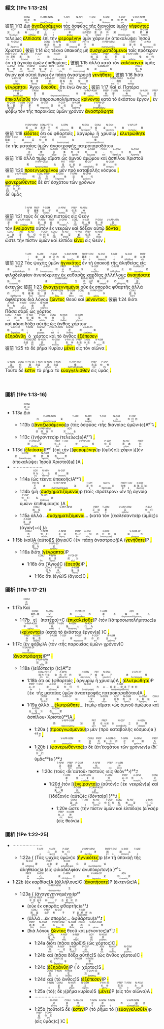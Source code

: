 ### 經文 (1Pe 1:13-25)

彼前 1:13 <RUBY><ruby><ruby>Διὸ<rt>διό</rt></ruby><rt>因此</rt></ruby><rt>CONJ</rt></RUBY> <RUBY><ruby><ruby><mark class='ptc'>ἀναζωσάμενοι</mark><rt>ἀναζώννυμι</rt></ruby><rt>約束</rt></ruby><rt>V-AMP-NPM</rt></RUBY> <RUBY><ruby><ruby>τὰς<rt>ὁ</rt></ruby><rt>-</rt></ruby><rt>T-APF</rt></RUBY> <RUBY><ruby><ruby>ὀσφύας<rt>ὀσφῦς</rt></ruby><rt>-</rt></ruby><rt>N-APF</rt></RUBY> <RUBY><ruby><ruby>τῆς<rt>ὁ</rt></ruby><rt>-</rt></ruby><rt>T-GSF</rt></RUBY> <RUBY><ruby><ruby>διανοίας<rt>διάνοια</rt></ruby><rt>意念</rt></ruby><rt>N-GSF</rt></RUBY> <RUBY><ruby><ruby>ὑμῶν<rt>σύ</rt></ruby><rt>你們的</rt></ruby><rt>P-2GP</rt></RUBY> <RUBY><ruby><ruby><mark class='ptc'>νήφοντες</mark><rt>νήφω</rt></ruby><rt>謹慎</rt></ruby><rt>V-PAP-NPM</rt></RUBY> <RUBY><ruby><ruby>τελείως<rt>τελείως</rt></ruby><rt>完全</rt></ruby><rt>ADV</rt></RUBY> <RUBY><ruby><ruby><mark class='verb'>ἐλπίσατε</mark><rt>ἐλπίζω</rt></ruby><rt>盼望</rt></ruby><rt>V-AAM-2P</rt></RUBY> <RUBY><ruby><ruby>ἐπὶ<rt>ἐπί</rt></ruby><rt>上</rt></ruby><rt>PREP</rt></RUBY> <RUBY><ruby><ruby>τὴν<rt>ὁ</rt></ruby><rt>-</rt></ruby><rt>T-ASF</rt></RUBY> <RUBY><ruby><ruby><mark class='ptc'>φερομένην</mark><rt>φέρω</rt></ruby><rt>帶</rt></ruby><rt>V-PPP-ASF</rt></RUBY> <RUBY><ruby><ruby>ὑμῖν<rt>σύ</rt></ruby><rt>給你們的</rt></ruby><rt>P-2DP</rt></RUBY> <RUBY><ruby><ruby>χάριν<rt>χάρις</rt></ruby><rt>恩典</rt></ruby><rt>N-ASF</rt></RUBY> <RUBY><ruby><ruby>ἐν<rt>ἐν</rt></ruby><rt>時</rt></ruby><rt>PREP</rt></RUBY> <RUBY><ruby><ruby>ἀποκαλύψει<rt>ἀποκάλυψις</rt></ruby><rt>顯現</rt></ruby><rt>N-DSF</rt></RUBY> <RUBY><ruby><ruby>Ἰησοῦ<rt>Ἰησοῦς</rt></ruby><rt>耶穌</rt></ruby><rt>N-GSM</rt></RUBY> <RUBY><ruby><ruby>Χριστοῦ <mark class='punctuation'>.</mark><rt>Χριστός</rt></ruby><rt>基督</rt></ruby><rt>N-GSM</rt></RUBY> 彼前 1:14 <RUBY><ruby><ruby>ὡς<rt>ὡς</rt></ruby><rt>做為</rt></ruby><rt>CONJ</rt></RUBY> <RUBY><ruby><ruby>τέκνα<rt>τέκνον</rt></ruby><rt>兒女</rt></ruby><rt>N-NPN</rt></RUBY> <RUBY><ruby><ruby>ὑπακοῆς<rt>ὑπακοή</rt></ruby><rt>順從</rt></ruby><rt>N-GSF</rt></RUBY> <RUBY><ruby><ruby>μὴ<rt>μή</rt></ruby><rt>不</rt></ruby><rt>PRT-N</rt></RUBY> <RUBY><ruby><ruby><mark class='ptc'>συσχηματιζόμενοι</mark><rt>συσχηματίζω</rt></ruby><rt>效法</rt></ruby><rt>V-PEP-NPM</rt></RUBY> <RUBY><ruby><ruby>ταῖς<rt>ὁ</rt></ruby><rt>那些</rt></ruby><rt>T-DPF</rt></RUBY> <RUBY><ruby><ruby>πρότερον<rt>πρότερος</rt></ruby><rt>從前</rt></ruby><rt>A-ASN</rt></RUBY> <RUBY><ruby><ruby>ἐν<rt>ἐν</rt></ruby><rt>時</rt></ruby><rt>PREP</rt></RUBY> <RUBY><ruby><ruby>τῇ<rt>ὁ</rt></ruby><rt>那些</rt></ruby><rt>T-DSF</rt></RUBY> <RUBY><ruby><ruby>ἀγνοίᾳ<rt>ἄγνοια</rt></ruby><rt>愚昧</rt></ruby><rt>N-DSF</rt></RUBY> <RUBY><ruby><ruby>ὑμῶν<rt>σύ</rt></ruby><rt>-</rt></ruby><rt>P-2GP</rt></RUBY> <RUBY><ruby><ruby>ἐπιθυμίαις <mark class='punctuation'>,</mark><rt>ἐπιθυμία</rt></ruby><rt>欲望</rt></ruby><rt>N-DPF</rt></RUBY> 彼前 1:15 <RUBY><ruby><ruby>ἀλλὰ<rt>ἀλλά</rt></ruby><rt>相反</rt></ruby><rt>CONJ</rt></RUBY> <RUBY><ruby><ruby>κατὰ<rt>κατά</rt></ruby><rt>如</rt></ruby><rt>PREP</rt></RUBY> <RUBY><ruby><ruby>τὸν<rt>ὁ</rt></ruby><rt>那</rt></ruby><rt>T-ASM</rt></RUBY> <RUBY><ruby><ruby><mark class='ptc'>καλέσαντα</mark><rt>καλέω</rt></ruby><rt>召喚</rt></ruby><rt>V-AAP-ASM</rt></RUBY> <RUBY><ruby><ruby>ὑμᾶς<rt>σύ</rt></ruby><rt>你們</rt></ruby><rt>P-2AP</rt></RUBY> <RUBY><ruby><ruby>ἅγιον<rt>ἅγιος</rt></ruby><rt>聖潔</rt></ruby><rt>A-ASM</rt></RUBY> <RUBY><ruby><ruby>καὶ<rt>καί</rt></ruby><rt>也</rt></ruby><rt>CONJ</rt></RUBY> <RUBY><ruby><ruby>αὐτοὶ<rt>αὐτός</rt></ruby><rt>你們</rt></ruby><rt>P-NPM</rt></RUBY> <RUBY><ruby><ruby>ἅγιοι<rt>ἅγιος</rt></ruby><rt>聖潔</rt></ruby><rt>A-NPM</rt></RUBY> <RUBY><ruby><ruby>ἐν<rt>ἐν</rt></ruby><rt>上</rt></ruby><rt>PREP</rt></RUBY> <RUBY><ruby><ruby>πάσῃ<rt>πᾶς</rt></ruby><rt>一切</rt></ruby><rt>A-DSF</rt></RUBY> <RUBY><ruby><ruby>ἀναστροφῇ<rt>ἀναστροφή</rt></ruby><rt>行為</rt></ruby><rt>N-DSF</rt></RUBY> <RUBY><ruby><ruby><mark class='verb'>γενήθητε <mark class='punctuation'>,</mark></mark><rt>γίνομαι</rt></ruby><rt>成為</rt></ruby><rt>V-AMM-2P</rt></RUBY> 彼前 1:16 <RUBY><ruby><ruby>διότι<rt>διότι</rt></ruby><rt>因為</rt></ruby><rt>CONJ</rt></RUBY> <RUBY><ruby><ruby><mark class='verb'>γέγραπται·</mark><rt>γράφω</rt></ruby><rt>記</rt></ruby><rt>V-RPI-3S</rt></RUBY> <RUBY><ruby><ruby>Ἅγιοι<rt>ἅγιος</rt></ruby><rt>聖潔</rt></ruby><rt>A-NPM</rt></RUBY> <RUBY><ruby><ruby><mark class='verb'>ἔσεσθε <mark class='punctuation'>,</mark></mark><rt>εἰμί</rt></ruby><rt>是</rt></ruby><rt>V-FMI-2P</rt></RUBY> <RUBY><ruby><ruby>ὅτι<rt>ὅτι</rt></ruby><rt>因為</rt></ruby><rt>CONJ</rt></RUBY> <RUBY><ruby><ruby>ἐγὼ<rt>ἐγώ</rt></ruby><rt>我</rt></ruby><rt>P-1NS</rt></RUBY> <RUBY><ruby><ruby>ἅγιος <mark class='punctuation'>.</mark><rt>ἅγιος</rt></ruby><rt>聖潔</rt></ruby><rt>A-NSM</rt></RUBY> 彼前 1:17 <RUBY><ruby><ruby>Καὶ<rt>καί</rt></ruby><rt>-</rt></ruby><rt>CONJ</rt></RUBY> <RUBY><ruby><ruby>εἰ<rt>εἰ</rt></ruby><rt>既然</rt></ruby><rt>CONJ</rt></RUBY> <RUBY><ruby><ruby>Πατέρα<rt>πατήρ</rt></ruby><rt>父</rt></ruby><rt>N-ASM</rt></RUBY> <RUBY><ruby><ruby><mark class='verb'>ἐπικαλεῖσθε</mark><rt>ἐπικαλέω</rt></ruby><rt>稱</rt></ruby><rt>V-PMI-2P</rt></RUBY> <RUBY><ruby><ruby>τὸν<rt>ὁ</rt></ruby><rt>那</rt></ruby><rt>T-ASM</rt></RUBY> <RUBY><ruby><ruby>ἀπροσωπολήμπτως<rt>ἀπροσωπολήπτως</rt></ruby><rt>偏待</rt></ruby><rt>ADV</rt></RUBY> <RUBY><ruby><ruby><mark class='ptc'>κρίνοντα</mark><rt>κρίνω</rt></ruby><rt>審判</rt></ruby><rt>V-PAP-ASM</rt></RUBY> <RUBY><ruby><ruby>κατὰ<rt>κατά</rt></ruby><rt>按</rt></ruby><rt>PREP</rt></RUBY> <RUBY><ruby><ruby>τὸ<rt>ὁ</rt></ruby><rt>那</rt></ruby><rt>T-ASN</rt></RUBY> <RUBY><ruby><ruby>ἑκάστου<rt>ἕκαστος</rt></ruby><rt>每</rt></ruby><rt>A-GSM</rt></RUBY> <RUBY><ruby><ruby>ἔργον <mark class='punctuation'>,</mark><rt>ἔργον</rt></ruby><rt>行為</rt></ruby><rt>N-ASN</rt></RUBY> <RUBY><ruby><ruby>ἐν<rt>ἐν</rt></ruby><rt>懷</rt></ruby><rt>PREP</rt></RUBY> <RUBY><ruby><ruby>φόβῳ<rt>φόβος</rt></ruby><rt>敬畏</rt></ruby><rt>N-DSM</rt></RUBY> <RUBY><ruby><ruby>τὸν<rt>ὁ</rt></ruby><rt>那</rt></ruby><rt>T-ASM</rt></RUBY> <RUBY><ruby><ruby>τῆς<rt>ὁ</rt></ruby><rt>那</rt></ruby><rt>T-GSF</rt></RUBY> <RUBY><ruby><ruby>παροικίας<rt>παροικία</rt></ruby><rt>寄居</rt></ruby><rt>N-GSF</rt></RUBY> <RUBY><ruby><ruby>ὑμῶν<rt>σύ</rt></ruby><rt>你們</rt></ruby><rt>P-2GP</rt></RUBY> <RUBY><ruby><ruby>χρόνον<rt>χρόνος</rt></ruby><rt>日子</rt></ruby><rt>N-ASM</rt></RUBY> <RUBY><ruby><ruby><mark class='verb'>ἀναστράφητε</mark><rt>ἀναστρέφω</rt></ruby><rt>過</rt></ruby><rt>V-APM-2P</rt></RUBY></br></br></br> 彼前 1:18 <RUBY><ruby><ruby><mark class='ptc'>εἰδότες</mark><rt>εἴδω</rt></ruby><rt>知道</rt></ruby><rt>V-RAP-NPM</rt></RUBY> <RUBY><ruby><ruby>ὅτι<rt>ὅτι</rt></ruby><rt>憑着</rt></ruby><rt>CONJ</rt></RUBY> <RUBY><ruby><ruby>οὐ<rt>οὐ</rt></ruby><rt>不</rt></ruby><rt>PRT-N</rt></RUBY> <RUBY><ruby><ruby>φθαρτοῖς <mark class='punctuation'>,</mark><rt>φθαρτός</rt></ruby><rt>朽壞</rt></ruby><rt>A-DPN</rt></RUBY> <RUBY><ruby><ruby>ἀργυρίῳ<rt>ἀργύριον</rt></ruby><rt>銀子</rt></ruby><rt>N-DSN</rt></RUBY> <RUBY><ruby><ruby>ἢ<rt>ἤ</rt></ruby><rt>或</rt></ruby><rt>CONJ</rt></RUBY> <RUBY><ruby><ruby>χρυσίῳ <mark class='punctuation'>,</mark><rt>χρυσίον</rt></ruby><rt>金子</rt></ruby><rt>N-DSN</rt></RUBY> <RUBY><ruby><ruby><mark class='verb'>ἐλυτρώθητε</mark><rt>λυτρόω</rt></ruby><rt>救贖</rt></ruby><rt>V-API-2P</rt></RUBY></br> <RUBY><ruby><ruby>ἐκ<rt>ἐκ</rt></ruby><rt>脫離</rt></ruby><rt>PREP</rt></RUBY> <RUBY><ruby><ruby>τῆς<rt>ὁ</rt></ruby><rt>-</rt></ruby><rt>T-GSF</rt></RUBY> <RUBY><ruby><ruby>ματαίας<rt>μάταιος</rt></ruby><rt>虛妄</rt></ruby><rt>A-GSF</rt></RUBY> <RUBY><ruby><ruby>ὑμῶν<rt>σύ</rt></ruby><rt>你們</rt></ruby><rt>P-2GP</rt></RUBY> <RUBY><ruby><ruby>ἀναστροφῆς<rt>ἀναστροφή</rt></ruby><rt>行為</rt></ruby><rt>N-GSF</rt></RUBY> <RUBY><ruby><ruby>πατροπαραδότου<rt>πατροπαράδοτος</rt></ruby><rt>傳</rt></ruby><rt>A-GSF</rt></RUBY></br> 彼前 1:19 <RUBY><ruby><ruby>ἀλλὰ<rt>ἀλλά</rt></ruby><rt>而</rt></ruby><rt>CONJ</rt></RUBY> <RUBY><ruby><ruby>τιμίῳ<rt>τίμιος</rt></ruby><rt>寶</rt></ruby><rt>A-DSN</rt></RUBY> <RUBY><ruby><ruby>αἵματι<rt>αἷμα</rt></ruby><rt>血</rt></ruby><rt>N-DSN</rt></RUBY> <RUBY><ruby><ruby>ὡς<rt>ὡς</rt></ruby><rt>像</rt></ruby><rt>CONJ</rt></RUBY> <RUBY><ruby><ruby>ἀμνοῦ<rt>ἀμνός</rt></ruby><rt>羔羊</rt></ruby><rt>N-GSM</rt></RUBY> <RUBY><ruby><ruby>ἀμώμου<rt>ἄμωμος</rt></ruby><rt>瑕疵</rt></ruby><rt>A-GSM</rt></RUBY> <RUBY><ruby><ruby>καὶ<rt>καί</rt></ruby><rt>-</rt></ruby><rt>CONJ</rt></RUBY> <RUBY><ruby><ruby>ἀσπίλου<rt>ἄσπιλος</rt></ruby><rt>玷汙</rt></ruby><rt>A-GSM</rt></RUBY> <RUBY><ruby><ruby>Χριστοῦ<rt>Χριστός</rt></ruby><rt>基督</rt></ruby><rt>N-GSM</rt></RUBY></br> 彼前 1:20 <RUBY><ruby><ruby><mark class='ptc'>προεγνωσμένου</mark><rt>προγινώσκω</rt></ruby><rt>預先</rt></ruby><rt>V-RPP-GSM</rt></RUBY> <RUBY><ruby><ruby>μὲν<rt>μέν</rt></ruby><rt>是</rt></ruby><rt>PRT</rt></RUBY> <RUBY><ruby><ruby>πρὸ<rt>πρό</rt></ruby><rt>以前</rt></ruby><rt>PREP</rt></RUBY> <RUBY><ruby><ruby>καταβολῆς<rt>καταβολή</rt></ruby><rt>創世</rt></ruby><rt>N-GSF</rt></RUBY> <RUBY><ruby><ruby>κόσμου <mark class='punctuation'>,</mark><rt>κόσμος</rt></ruby><rt>創世</rt></ruby><rt>N-GSM</rt></RUBY></br> <RUBY><ruby><ruby><mark class='ptc'>φανερωθέντος</mark><rt>φανερόω</rt></ruby><rt>顯明</rt></ruby><rt>V-APP-GSM</rt></RUBY> <RUBY><ruby><ruby>δὲ<rt>δέ</rt></ruby><rt>又</rt></ruby><rt>CONJ</rt></RUBY> <RUBY><ruby><ruby>ἐπ᾽<rt>ἐπί</rt></ruby><rt>在</rt></ruby><rt>PREP</rt></RUBY> <RUBY><ruby><ruby>ἐσχάτου<rt>ἔσχατος</rt></ruby><rt>末後</rt></ruby><rt>A-GSM</rt></RUBY> <RUBY><ruby><ruby>τῶν<rt>ὁ</rt></ruby><rt>這</rt></ruby><rt>T-GPM</rt></RUBY> <RUBY><ruby><ruby>χρόνων<rt>χρόνος</rt></ruby><rt>時代</rt></ruby><rt>N-GPM</rt></RUBY></br> <RUBY><ruby><ruby>δι᾽<rt>διά</rt></ruby><rt>為</rt></ruby><rt>PREP</rt></RUBY> <RUBY><ruby><ruby>ὑμᾶς<rt>σύ</rt></ruby><rt>你們</rt></ruby><rt>P-2AP</rt></RUBY></br></br></br> 彼前 1:21 <RUBY><ruby><ruby>τοὺς<rt>ὁ</rt></ruby><rt>那</rt></ruby><rt>T-APM</rt></RUBY> <RUBY><ruby><ruby>δι᾽<rt>διά</rt></ruby><rt>藉著</rt></ruby><rt>PREP</rt></RUBY> <RUBY><ruby><ruby>αὐτοῦ<rt>αὐτός</rt></ruby><rt>基督</rt></ruby><rt>P-GSM</rt></RUBY> <RUBY><ruby><ruby>πιστοὺς<rt>πιστός</rt></ruby><rt>信靠</rt></ruby><rt>A-APM</rt></RUBY> <RUBY><ruby><ruby>εἰς<rt>εἰς</rt></ruby><rt>信靠</rt></ruby><rt>PREP</rt></RUBY> <RUBY><ruby><ruby>Θεὸν<rt>θεός</rt></ruby><rt>神</rt></ruby><rt>N-ASM</rt></RUBY></br> <RUBY><ruby><ruby>τὸν<rt>ὁ</rt></ruby><rt>那</rt></ruby><rt>T-ASM</rt></RUBY> <RUBY><ruby><ruby><mark class='ptc'>ἐγείραντα</mark><rt>ἐγείρω</rt></ruby><rt>復活</rt></ruby><rt>V-AAP-ASM</rt></RUBY> <RUBY><ruby><ruby>αὐτὸν<rt>αὐτός</rt></ruby><rt>基督</rt></ruby><rt>P-ASM</rt></RUBY> <RUBY><ruby><ruby>ἐκ<rt>ἐκ</rt></ruby><rt>從</rt></ruby><rt>PREP</rt></RUBY> <RUBY><ruby><ruby>νεκρῶν<rt>νεκρός</rt></ruby><rt>死人</rt></ruby><rt>A-GPM</rt></RUBY> <RUBY><ruby><ruby>καὶ<rt>καί</rt></ruby><rt>又</rt></ruby><rt>CONJ</rt></RUBY> <RUBY><ruby><ruby>δόξαν<rt>δόξα</rt></ruby><rt>榮耀</rt></ruby><rt>N-ASF</rt></RUBY> <RUBY><ruby><ruby>αὐτῷ<rt>αὐτός</rt></ruby><rt>基督</rt></ruby><rt>P-DSM</rt></RUBY> <RUBY><ruby><ruby><mark class='ptc'>δόντα <mark class='punctuation'>,</mark></mark><rt>δίδωμι</rt></ruby><rt>賜</rt></ruby><rt>V-AAP-ASM</rt></RUBY></br> <RUBY><ruby><ruby>ὥστε<rt>ὥστε</rt></ruby><rt>以致</rt></ruby><rt>CONJ</rt></RUBY> <RUBY><ruby><ruby>τὴν<rt>ὁ</rt></ruby><rt>那</rt></ruby><rt>T-ASF</rt></RUBY> <RUBY><ruby><ruby>πίστιν<rt>πίστις</rt></ruby><rt>信仰</rt></ruby><rt>N-ASF</rt></RUBY> <RUBY><ruby><ruby>ὑμῶν<rt>σύ</rt></ruby><rt>你們的</rt></ruby><rt>P-2GP</rt></RUBY> <RUBY><ruby><ruby>καὶ<rt>καί</rt></ruby><rt>又</rt></ruby><rt>CONJ</rt></RUBY> <RUBY><ruby><ruby>ἐλπίδα<rt>ἐλπίς</rt></ruby><rt>盼望</rt></ruby><rt>N-ASF</rt></RUBY> <RUBY><ruby><ruby><mark class='ptc'>εἶναι</mark><rt>εἰμί</rt></ruby><rt>都</rt></ruby><rt>V-PAN</rt></RUBY> <RUBY><ruby><ruby>εἰς<rt>εἰς</rt></ruby><rt>信靠</rt></ruby><rt>PREP</rt></RUBY> <RUBY><ruby><ruby>Θεόν <mark class='punctuation'>.</mark><rt>θεός</rt></ruby><rt>神</rt></ruby><rt>N-ASM</rt></RUBY></br></br></br> 彼前 1:22 <RUBY><ruby><ruby>Τὰς<rt>ὁ</rt></ruby><rt>-</rt></ruby><rt>T-APF</rt></RUBY> <RUBY><ruby><ruby>ψυχὰς<rt>ψυχή</rt></ruby><rt>靈魂</rt></ruby><rt>N-APF</rt></RUBY> <RUBY><ruby><ruby>ὑμῶν<rt>σύ</rt></ruby><rt>自己的</rt></ruby><rt>P-2GP</rt></RUBY> <RUBY><ruby><ruby><mark class='ptc'>ἡγνικότες</mark><rt>ἁγνίζω</rt></ruby><rt>純潔</rt></ruby><rt>V-RAP-NPM</rt></RUBY> <RUBY><ruby><ruby>ἐν<rt>ἐν</rt></ruby><rt>藉著</rt></ruby><rt>PREP</rt></RUBY> <RUBY><ruby><ruby>τῇ<rt>ὁ</rt></ruby><rt>-</rt></ruby><rt>T-DSF</rt></RUBY> <RUBY><ruby><ruby>ὑπακοῇ<rt>ὑπακοή</rt></ruby><rt>順從</rt></ruby><rt>N-DSF</rt></RUBY> <RUBY><ruby><ruby>τῆς<rt>ὁ</rt></ruby><rt>-</rt></ruby><rt>T-GSF</rt></RUBY> <RUBY><ruby><ruby>ἀληθείας<rt>ἀλήθεια</rt></ruby><rt>真理</rt></ruby><rt>N-GSF</rt></RUBY> <RUBY><ruby><ruby>εἰς<rt>εἰς</rt></ruby><rt>以致</rt></ruby><rt>PREP</rt></RUBY> <RUBY><ruby><ruby>φιλαδελφίαν<rt>φιλαδελφία</rt></ruby><rt>弟兄</rt></ruby><rt>N-ASF</rt></RUBY> <RUBY><ruby><ruby>ἀνυπόκριτον<rt>ἀνυπόκριτος</rt></ruby><rt>虛假</rt></ruby><rt>A-ASF</rt></RUBY> <RUBY><ruby><ruby>ἐκ<rt>ἐκ</rt></ruby><rt>以</rt></ruby><rt>PREP</rt></RUBY> <RUBY><ruby><ruby>καθαρᾶς<rt>καθαρός</rt></ruby><rt>潔淨</rt></ruby><rt>A-GSF</rt></RUBY> <RUBY><ruby><ruby>καρδίας<rt>καρδία</rt></ruby><rt>心</rt></ruby><rt>N-GSF</rt></RUBY> <RUBY><ruby><ruby>ἀλλήλους<rt>ἀλλήλων</rt></ruby><rt>彼此</rt></ruby><rt>C-APM</rt></RUBY> <RUBY><ruby><ruby><mark class='verb'>ἀγαπήσατε</mark><rt>ἀγαπάω</rt></ruby><rt>相愛</rt></ruby><rt>V-AAM-2P</rt></RUBY> <RUBY><ruby><ruby>ἐκτενῶς<rt>ἐκτενῶς</rt></ruby><rt>熱切</rt></ruby><rt>ADV</rt></RUBY> 彼前 1:23 <RUBY><ruby><ruby><mark class='ptc'>ἀναγεγεννημένοι</mark><rt>ἀναγεννάω</rt></ruby><rt>重生</rt></ruby><rt>V-RPP-NPM</rt></RUBY> <RUBY><ruby><ruby>οὐκ<rt>οὐ</rt></ruby><rt>不</rt></ruby><rt>PRT-N</rt></RUBY> <RUBY><ruby><ruby>ἐκ<rt>ἐκ</rt></ruby><rt>出於</rt></ruby><rt>PREP</rt></RUBY> <RUBY><ruby><ruby>σπορᾶς<rt>σπορά</rt></ruby><rt>種子</rt></ruby><rt>N-GSF</rt></RUBY> <RUBY><ruby><ruby>φθαρτῆς<rt>φθαρτός</rt></ruby><rt>朽壞</rt></ruby><rt>A-GSF</rt></RUBY> <RUBY><ruby><ruby>ἀλλὰ<rt>ἀλλά</rt></ruby><rt>而</rt></ruby><rt>CONJ</rt></RUBY> <RUBY><ruby><ruby>ἀφθάρτου<rt>ἄφθαρτος</rt></ruby><rt>朽壞</rt></ruby><rt>A-GSF</rt></RUBY> <RUBY><ruby><ruby>διὰ<rt>διά</rt></ruby><rt>藉著</rt></ruby><rt>PREP</rt></RUBY> <RUBY><ruby><ruby>λόγου<rt>λόγος</rt></ruby><rt>話語</rt></ruby><rt>N-GSM</rt></RUBY> <RUBY><ruby><ruby><mark class='ptc'>ζῶντος</mark><rt>ζάω</rt></ruby><rt>永活</rt></ruby><rt>V-PAP-GSM</rt></RUBY> <RUBY><ruby><ruby>Θεοῦ<rt>θεός</rt></ruby><rt>神</rt></ruby><rt>N-GSM</rt></RUBY> <RUBY><ruby><ruby>καὶ<rt>καί</rt></ruby><rt>-</rt></ruby><rt>CONJ</rt></RUBY> <RUBY><ruby><ruby><mark class='ptc'>μένοντος <mark class='punctuation'>.</mark></mark><rt>μένω</rt></ruby><rt>長存</rt></ruby><rt>V-PAP-GSM</rt></RUBY> 彼前 1:24 <RUBY><ruby><ruby>διότι<rt>διότι</rt></ruby><rt>因為</rt></ruby><rt>CONJ</rt></RUBY></br> <RUBY><ruby><ruby>Πᾶσα<rt>πᾶς</rt></ruby><rt>所有</rt></ruby><rt>A-NSF</rt></RUBY> <RUBY><ruby><ruby>σὰρξ<rt>σάρξ</rt></ruby><rt>人</rt></ruby><rt>N-NSF</rt></RUBY> <RUBY><ruby><ruby>ὡς<rt>ὡς</rt></ruby><rt>像</rt></ruby><rt>CONJ</rt></RUBY> <RUBY><ruby><ruby>χόρτος<rt>χόρτος</rt></ruby><rt>草</rt></ruby><rt>N-NSM</rt></RUBY></br> <RUBY><ruby><ruby>καὶ<rt>καί</rt></ruby><rt>-</rt></ruby><rt>CONJ</rt></RUBY> <RUBY><ruby><ruby>πᾶσα<rt>πᾶς</rt></ruby><rt>所有</rt></ruby><rt>A-NSF</rt></RUBY> <RUBY><ruby><ruby>δόξα<rt>δόξα</rt></ruby><rt>榮耀</rt></ruby><rt>N-NSF</rt></RUBY> <RUBY><ruby><ruby>αὐτῆς<rt>αὐτός</rt></ruby><rt>他們</rt></ruby><rt>P-GSF</rt></RUBY> <RUBY><ruby><ruby>ὡς<rt>ὡς</rt></ruby><rt>像</rt></ruby><rt>CONJ</rt></RUBY> <RUBY><ruby><ruby>ἄνθος<rt>ἄνθος</rt></ruby><rt>花</rt></ruby><rt>N-NSN</rt></RUBY> <RUBY><ruby><ruby>χόρτου·<rt>χόρτος</rt></ruby><rt>草</rt></ruby><rt>N-GSM</rt></RUBY></br> <RUBY><ruby><ruby><mark class='verb'>ἐξηράνθη</mark><rt>ξηραίνω</rt></ruby><rt>枯乾</rt></ruby><rt>V-API-3S</rt></RUBY> <RUBY><ruby><ruby>ὁ<rt>ὁ</rt></ruby><rt>-</rt></ruby><rt>T-NSM</rt></RUBY> <RUBY><ruby><ruby>χόρτος<rt>χόρτος</rt></ruby><rt>草</rt></ruby><rt>N-NSM</rt></RUBY> <RUBY><ruby><ruby>καὶ<rt>καί</rt></ruby><rt>-</rt></ruby><rt>CONJ</rt></RUBY> <RUBY><ruby><ruby>τὸ<rt>ὁ</rt></ruby><rt>-</rt></ruby><rt>T-NSN</rt></RUBY> <RUBY><ruby><ruby>ἄνθος<rt>ἄνθος</rt></ruby><rt>花</rt></ruby><rt>N-NSN</rt></RUBY> <RUBY><ruby><ruby><mark class='verb'>ἐξέπεσεν·</mark><rt>ἐκπίπτω</rt></ruby><rt>凋謝</rt></ruby><rt>V-AAI-3S</rt></RUBY></br> 彼前 1:25 <RUBY><ruby><ruby>τὸ<rt>ὁ</rt></ruby><rt>永遠</rt></ruby><rt>T-NSN</rt></RUBY> <RUBY><ruby><ruby>δὲ<rt>δέ</rt></ruby><rt>但</rt></ruby><rt>CONJ</rt></RUBY> <RUBY><ruby><ruby>ῥῆμα<rt>ῥῆμα</rt></ruby><rt>話</rt></ruby><rt>N-NSN</rt></RUBY> <RUBY><ruby><ruby>Κυρίου<rt>κύριος</rt></ruby><rt>主</rt></ruby><rt>N-GSM</rt></RUBY> <RUBY><ruby><ruby><mark class='verb'>μένει</mark><rt>μένω</rt></ruby><rt>長存</rt></ruby><rt>V-PAI-3S</rt></RUBY> <RUBY><ruby><ruby>εἰς<rt>εἰς</rt></ruby><rt>永遠</rt></ruby><rt>PREP</rt></RUBY> <RUBY><ruby><ruby>τὸν<rt>ὁ</rt></ruby><rt>永遠</rt></ruby><rt>T-ASM</rt></RUBY> <RUBY><ruby><ruby>αἰῶνα <mark class='punctuation'>.</mark><rt>αἰών</rt></ruby><rt>永遠</rt></ruby><rt>N-ASM</rt></RUBY></br></br></br> <RUBY><ruby><ruby>Τοῦτο<rt>οὗτος</rt></ruby><rt>這</rt></ruby><rt>D-NSN</rt></RUBY> <RUBY><ruby><ruby>δέ<rt>δέ</rt></ruby><rt>但</rt></ruby><rt>CONJ</rt></RUBY> <RUBY><ruby><ruby><mark class='verb'>ἐστιν</mark><rt>εἰμί</rt></ruby><rt>是</rt></ruby><rt>V-PAI-3S</rt></RUBY> <RUBY><ruby><ruby>τὸ<rt>ὁ</rt></ruby><rt>永遠</rt></ruby><rt>T-NSN</rt></RUBY> <RUBY><ruby><ruby>ῥῆμα<rt>ῥῆμα</rt></ruby><rt>話</rt></ruby><rt>N-NSN</rt></RUBY> <RUBY><ruby><ruby>τὸ<rt>ὁ</rt></ruby><rt>永遠</rt></ruby><rt>T-NSN</rt></RUBY> <RUBY><ruby><ruby><mark class='ptc'>εὐαγγελισθὲν</mark><rt>εὐαγγελίζομαι</rt></ruby><rt>傳</rt></ruby><rt>V-APP-NSN</rt></RUBY> <RUBY><ruby><ruby>εἰς<rt>εἰς</rt></ruby><rt>永遠</rt></ruby><rt>PREP</rt></RUBY> <RUBY><ruby><ruby>ὑμᾶς <mark class='punctuation'>.</mark><rt>σύ</rt></ruby><rt>你們</rt></ruby><rt>P-2AP</rt></RUBY></br></br></br> 



### 圖析 (1Pe 1:13-16)

- 1:13a <RUBY><ruby><ruby>Διὸ<rt>διό</rt></ruby><rt>所以</rt></ruby><rt>CONJ</rt></RUBY> 
	- 1:13b {(<RUBY><ruby><ruby><mark class='ptc'>ἀναζωσάμενοι</mark><rt>ἀναζώννυμι</rt></ruby><rt>约束</rt></ruby><rt>V-AMP-NPM</rt></RUBY>)p (<RUBY><ruby><ruby>τὰς<rt>ὁ</rt></ruby><rt></rt></ruby><rt>T-APF</rt></RUBY> <RUBY><ruby><ruby>ὀσφύας<rt>ὀσφῦς</rt></ruby><rt>腰</rt></ruby><rt>N-APF</rt></RUBY> ‹<RUBY><ruby><ruby>τῆς<rt>ὁ</rt></ruby><rt></rt></ruby><rt>T-GSF</rt></RUBY> <RUBY><ruby><ruby>διανοίας<rt>διάνοια</rt></ruby><rt>心</rt></ruby><rt>N-GSF</rt></RUBY> <RUBY><ruby><ruby>ὑμῶν<rt>σύ</rt></ruby><rt>你们的</rt></ruby><rt>P-2GP</rt></RUBY>›)c}A°¹⮧ <mark class='punctuation'>,</mark> 
	- 1:13c {(<RUBY><ruby><ruby><em>νήφοντες</em><rt>νήφω</rt></ruby><rt>谨慎自守</rt></ruby><rt>V-PAP-NPM</rt></RUBY>)p (<RUBY><ruby><ruby>τελείως<rt>τελείως</rt></ruby><rt>完全</rt></ruby><rt>ADV</rt></RUBY>)a}A°¹⮧ <mark class='punctuation'>,</mark> 
- 1:13d (<RUBY><ruby><ruby><mark class='verb'>ἐλπίσατε</mark><rt>ἐλπίζω</rt></ruby><rt>盼望</rt></ruby><rt>V-AAM-2P</rt></RUBY>)P°¹ {<RUBY><ruby><ruby>ἐπὶ<rt>ἐπί</rt></ruby><rt>在...上</rt></ruby><rt>PREP</rt></RUBY> <RUBY><ruby><ruby>τὴν<rt>ὁ</rt></ruby><rt></rt></ruby><rt>T-ASF</rt></RUBY> [(<RUBY><ruby><ruby><mark class='ptc'>φερομένην</mark><rt>φέρω</rt></ruby><rt>带给</rt></ruby><rt>V-PPP-ASF</rt></RUBY>)p (<RUBY><ruby><ruby>ὑμῖν<rt>σύ</rt></ruby><rt>你们</rt></ruby><rt>P-2DP</rt></RUBY>)c]⦇ <RUBY><ruby><ruby>χάριν<rt>χάρις</rt></ruby><rt>恩典</rt></ruby><rt>N-ASF</rt></RUBY> ⦈[(<RUBY><ruby><ruby>ἐν<rt>ἐν</rt></ruby><rt>时</rt></ruby><rt>PREP</rt></RUBY> <RUBY><ruby><ruby>ἀποκαλύψει<rt>ἀποκάλυψις</rt></ruby><rt>显现</rt></ruby><rt>N-DSF</rt></RUBY> <RUBY><ruby><ruby>Ἰησοῦ<rt>Ἰησοῦς</rt></ruby><rt>耶稣</rt></ruby><rt>N-GSM</rt></RUBY> <RUBY><ruby><ruby>Χριστοῦ<rt>Χριστός</rt></ruby><rt>基督</rt></ruby><rt>N-GSM</rt></RUBY>)a] }A <mark class='punctuation'>.</mark> 
- ⋯⋯⋯⋯⋯⋯⋯
	- 1:14a (<RUBY><ruby><ruby>ὡς<rt>ὡς</rt></ruby><rt>作为</rt></ruby><rt>ADV</rt></RUBY> <RUBY><ruby><ruby>τέκνα<rt>τέκνον</rt></ruby><rt>儿女</rt></ruby><rt>N-NPN</rt></RUBY> <RUBY><ruby><ruby>ὑπακοῆς<rt>ὑπακοή</rt></ruby><rt>顺服</rt></ruby><rt>N-GSF</rt></RUBY>)A°²⮧ <mark class='punctuation'>,</mark> 
	- 1:14b {<RUBY><ruby><ruby>μὴ<rt>μή</rt></ruby><rt>不</rt></ruby><rt>PRT-N</rt></RUBY> (<RUBY><ruby><ruby><mark class='ptc'>συσχηματιζόμενοι</mark><rt>συσχηματίζομαι</rt></ruby><rt>效法</rt></ruby><rt>V-PEP-NPM</rt></RUBY>)p (<RUBY><ruby><ruby>ταῖς<rt>ὁ</rt></ruby><rt>那些</rt></ruby><rt>T-DPF</rt></RUBY> ‹<RUBY><ruby><ruby>πρότερον<rt>πρότερος</rt></ruby><rt>从前</rt></ruby><rt>ADV-C</rt></RUBY>› ‹<RUBY><ruby><ruby>ἐν<rt>ἐν</rt></ruby><rt>时候</rt></ruby><rt>PREP</rt></RUBY> <RUBY><ruby><ruby>τῇ<rt>ὁ</rt></ruby><rt></rt></ruby><rt>T-DSF</rt></RUBY> <RUBY><ruby><ruby>ἀγνοίᾳ<rt>ἄγνοια</rt></ruby><rt>愚昧无知</rt></ruby><rt>N-DSF</rt></RUBY> <RUBY><ruby><ruby>ὑμῶν<rt>σύ</rt></ruby><rt>你们</rt></ruby><rt>P-2GP</rt></RUBY>› <RUBY><ruby><ruby>ἐπιθυμίαις<rt>ἐπιθυμία</rt></ruby><rt>私欲</rt></ruby><rt>N-DPF</rt></RUBY>)c }A <mark class='punctuation'>,</mark> 
	- 1:15a <RUBY><ruby><ruby>ἀλλὰ<rt>ἀλλά</rt></ruby><rt>相反</rt></ruby><rt>CONJ</rt></RUBY> ...<RUBY><ruby><ruby><mark class='ptc'>συσχηματιζόμενοι</mark><rt></rt></ruby><rt>效法</rt></ruby><rt>V-PEP-NPM</rt></RUBY>...  {<RUBY><ruby><ruby>κατὰ<rt>κατά</rt></ruby><rt>正如</rt></ruby><rt>PREP</rt></RUBY> <RUBY><ruby><ruby>τὸν<rt>ὁ</rt></ruby><rt>那</rt></ruby><rt>T-ASM</rt></RUBY> [(<RUBY><ruby><ruby><em>καλέσαντα</em><rt>καλέω</rt></ruby><rt>召</rt></ruby><rt>V-AAP-ASM</rt></RUBY>)p (<RUBY><ruby><ruby>ὑμᾶς<rt>σύ</rt></ruby><rt>你们</rt></ruby><rt>P-2AP</rt></RUBY>)c (<RUBY><ruby><ruby>ἅγιον<rt>ἅγιος</rt></ruby><rt>圣洁</rt></ruby><rt>A-ASM</rt></RUBY>)+c] }a
- 1:15b (<RUBY><ruby><ruby>καὶ<rt>καί</rt></ruby><rt>也</rt></ruby><rt>CONJ</rt></RUBY>)A (<RUBY><ruby><ruby>αὐτοὶ<rt>αὐτός</rt></ruby><rt>你们</rt></ruby><rt>P-NPM</rt></RUBY>)S (<RUBY><ruby><ruby>ἅγιοι<rt>ἅγιος</rt></ruby><rt>圣洁</rt></ruby><rt>A-NPM</rt></RUBY>)C (<RUBY><ruby><ruby>ἐν<rt>ἐν</rt></ruby><rt>在...上</rt></ruby><rt>PREP</rt></RUBY> <RUBY><ruby><ruby>πάσῃ<rt>πᾶς</rt></ruby><rt>一切</rt></ruby><rt>A-DSF</rt></RUBY> <RUBY><ruby><ruby>ἀναστροφῇ<rt>ἀναστροφή</rt></ruby><rt>所行的事</rt></ruby><rt>N-DSF</rt></RUBY>)A (<RUBY><ruby><ruby><mark class='verb'>γενήθητε</mark><rt>γίνομαι</rt></ruby><rt>成为</rt></ruby><rt>V-AOM-2P</rt></RUBY>)P <mark class='punctuation'>,</mark> 
	- 1:16a <RUBY><ruby><ruby>διότι<rt>διότι</rt></ruby><rt>因为</rt></ruby><rt>CONJ</rt></RUBY> (<RUBY><ruby><ruby><mark class='verb'>γέγραπται</mark><rt>γράφω</rt></ruby><rt>记</rt></ruby><rt>V-RPI-3S</rt></RUBY>)P
		- 1:16b <RUBY><ruby><ruby>ὅτι<rt>ὅτι</rt></ruby><rt></rt></ruby><rt>CONJ</rt></RUBY> (<RUBY><ruby><ruby>Ἅγιοι<rt>ἅγιος</rt></ruby><rt>圣洁</rt></ruby><rt>A-NPM</rt></RUBY>)C (<RUBY><ruby><ruby><mark class='verb'>ἔσεσθε</mark><rt>εἰμί</rt></ruby><rt>成为</rt></ruby><rt>V-FDI-2P</rt></RUBY>)P <mark class='punctuation'>,</mark>
			- 1:16c <RUBY><ruby><ruby>ὅτι<rt>ὅτι</rt></ruby><rt>因为</rt></ruby><rt>CONJ</rt></RUBY> (<RUBY><ruby><ruby>ἐγὼ<rt>ἐγώ</rt></ruby><rt>我</rt></ruby><rt>P-1NS</rt></RUBY>)S (<RUBY><ruby><ruby>ἅγιος<rt>ἅγιος</rt></ruby><rt>圣洁</rt></ruby><rt>A-NSM</rt></RUBY>)C <mark class='punctuation'>.</mark> 


### 圖析 (1Pe 1:17-21)

- 1:17a <RUBY><ruby><ruby>Καὶ<rt>καί</rt></ruby><rt>并</rt></ruby><rt>CONJ</rt></RUBY> 
	- 1:17b <RUBY><ruby><ruby>εἰ<rt>εἰ</rt></ruby><rt>既然...就</rt></ruby><rt>COND</rt></RUBY> (<RUBY><ruby><ruby>πατέρα<rt>πατήρ</rt></ruby><rt>父</rt></ruby><rt>N-ASM</rt></RUBY>)+C (<RUBY><ruby><ruby><mark class='verb'>ἐπικαλεῖσθε</mark><rt>ἐπικαλέω</rt></ruby><rt>称...为</rt></ruby><rt>V-PMI-2P</rt></RUBY>)P {<RUBY><ruby><ruby>τὸν<rt>ὁ</rt></ruby><rt>那</rt></ruby><rt>T-ASM</rt></RUBY> [(<RUBY><ruby><ruby>ἀπροσωπολήμπτως<rt>ἀπροσωπολήμπτως</rt></ruby><rt>不偏待人</rt></ruby><rt>ADV</rt></RUBY>)a (<RUBY><ruby><ruby><mark class='ptc'>κρίνοντα</mark><rt>κρίνω</rt></ruby><rt>审判</rt></ruby><rt>V-PAP-ASM</rt></RUBY>)p (<RUBY><ruby><ruby>κατὰ<rt>κατά</rt></ruby><rt>按</rt></ruby><rt>PREP</rt></RUBY> <RUBY><ruby><ruby>τὸ<rt>ὁ</rt></ruby><rt></rt></ruby><rt>T-ASN</rt></RUBY> <RUBY><ruby><ruby>ἑκάστου<rt>ἕκαστος</rt></ruby><rt>各人</rt></ruby><rt>A-GSM</rt></RUBY> <RUBY><ruby><ruby>ἔργον<rt>ἔργον</rt></ruby><rt>行为</rt></ruby><rt>N-ASN</rt></RUBY>)a] }C <mark class='punctuation'>,</mark> 
- 1:17c (<RUBY><ruby><ruby>ἐν<rt>ἐν</rt></ruby><rt>存</rt></ruby><rt>PREP</rt></RUBY> <RUBY><ruby><ruby>φόβῳ<rt>φόβος</rt></ruby><rt>敬畏</rt></ruby><rt>N-DSM</rt></RUBY>)A (<RUBY><ruby><ruby>τὸν<rt>ὁ</rt></ruby><rt></rt></ruby><rt>T-ASM</rt></RUBY> ‹<RUBY><ruby><ruby>τῆς<rt>ὁ</rt></ruby><rt></rt></ruby><rt>T-GSF</rt></RUBY> <RUBY><ruby><ruby>παροικίας<rt>παροικία</rt></ruby><rt>寄居</rt></ruby><rt>N-GSF</rt></RUBY> <RUBY><ruby><ruby>ὑμῶν<rt>σύ</rt></ruby><rt>你们</rt></ruby><rt>P-2GP</rt></RUBY>› <RUBY><ruby><ruby>χρόνον<rt>χρόνος</rt></ruby><rt>日子</rt></ruby><rt>N-ASM</rt></RUBY>)C (<RUBY><ruby><ruby><mark class='verb'>ἀναστράφητε</mark><rt>ἀναστρέφω</rt></ruby><rt>度</rt></ruby><rt>V-2APM-2P</rt></RUBY>)P°¹ <mark class='punctuation'>·</mark> 
	- 1:18a {(<RUBY><ruby><ruby><em>εἰδότες</em><rt>οἶδα</rt></ruby><rt>知道</rt></ruby><rt>V-RAP-NPM</rt></RUBY>)p ()c}A°¹⮥
		- 1:18b <RUBY><ruby><ruby>ὅτι<rt>ὅτι</rt></ruby><rt>因为</rt></ruby><rt>CONJ</rt></RUBY> <RUBY><ruby><ruby>οὐ<rt>οὐ</rt></ruby><rt>不是</rt></ruby><rt>PRT-N</rt></RUBY> (<RUBY><ruby><ruby>φθαρτοῖς<rt>φθαρτός</rt></ruby><rt>会朽坏的</rt></ruby><rt>A-DPN</rt></RUBY> <mark class='punctuation'>,</mark> <RUBY><ruby><ruby>ἀργυρίῳ<rt>ἀργύριον</rt></ruby><rt>银子</rt></ruby><rt>N-DSN</rt></RUBY> <RUBY><ruby><ruby>ἢ<rt>ἤ</rt></ruby><rt>或</rt></ruby><rt>PRT</rt></RUBY> <RUBY><ruby><ruby>χρυσίῳ<rt>χρυσίον</rt></ruby><rt>金子</rt></ruby><rt>N-DSN</rt></RUBY>)A <mark class='punctuation'>,</mark> (<RUBY><ruby><ruby><mark class='verb'>ἐλυτρώθητε</mark><rt>λυτρόομαι</rt></ruby><rt>救赎</rt></ruby><rt>V-API-2P</rt></RUBY>)P (<RUBY><ruby><ruby>ἐκ<rt>ἐκ</rt></ruby><rt>从...中</rt></ruby><rt>PREP</rt></RUBY> <RUBY><ruby><ruby>τῆς<rt>ὁ</rt></ruby><rt></rt></ruby><rt>T-GSF</rt></RUBY> <RUBY><ruby><ruby>ματαίας<rt>μάταιος</rt></ruby><rt>虚妄</rt></ruby><rt>A-GSF</rt></RUBY> <RUBY><ruby><ruby>ὑμῶν<rt>σύ</rt></ruby><rt>你们</rt></ruby><rt>P-2GP</rt></RUBY> <RUBY><ruby><ruby>ἀναστροφῆς<rt>ἀναστροφή</rt></ruby><rt>行为</rt></ruby><rt>N-GSF</rt></RUBY> <RUBY><ruby><ruby>πατροπαραδότου<rt>πατροπαράδοτος</rt></ruby><rt>从...祖辈...继承下来的</rt></ruby><rt>A-GSF</rt></RUBY>)A <mark class='punctuation'>,</mark> 
		- 1:19a <RUBY><ruby><ruby>ἀλλὰ<rt>ἀλλά</rt></ruby><rt>而是</rt></ruby><rt>CONJ</rt></RUBY> ...<RUBY><ruby><ruby><mark class='verb'>ἐλυτρώθητε</mark><rt></rt></ruby><rt>救赎</rt></ruby><rt>V-API-2P</rt></RUBY>... (<RUBY><ruby><ruby>τιμίῳ<rt>τίμιος</rt></ruby><rt>宝</rt></ruby><rt>A-DSN</rt></RUBY> <RUBY><ruby><ruby>αἵματι<rt>αἷμα</rt></ruby><rt>血</rt></ruby><rt>N-DSN</rt></RUBY> ‹<RUBY><ruby><ruby>ὡς<rt>ὡς</rt></ruby><rt>就像</rt></ruby><rt>ADV</rt></RUBY> <RUBY><ruby><ruby>ἀμνοῦ<rt>ἀμνός</rt></ruby><rt>羔羊</rt></ruby><rt>N-GSM</rt></RUBY> <RUBY><ruby><ruby>ἀμώμου<rt>ἄμωμος</rt></ruby><rt>无瑕疵</rt></ruby><rt>A-GSM</rt></RUBY> <RUBY><ruby><ruby>καὶ<rt>καί</rt></ruby><rt></rt></ruby><rt>CONJ</rt></RUBY> <RUBY><ruby><ruby>ἀσπίλου<rt>ἄσπιλος</rt></ruby><rt>无玷污</rt></ruby><rt>A-GSM</rt></RUBY>› <RUBY><ruby><ruby>Χριστοῦ<rt>Χριστός</rt></ruby><rt>基督</rt></ruby><rt>N-GSM</rt></RUBY>°²)A <mark class='punctuation'>,</mark> 
			- 1:20a { (<RUBY><ruby><ruby><mark class='ptc'>προεγνωσμένου</mark><rt>προγινώσκω</rt></ruby><rt>预知</rt></ruby><rt>V-RPP-GSM</rt></RUBY>)p <RUBY><ruby><ruby>μὲν<rt>μέν</rt></ruby><rt>是</rt></ruby><rt>PRT</rt></RUBY> (<RUBY><ruby><ruby>πρὸ<rt>πρό</rt></ruby><rt>在...以前</rt></ruby><rt>PREP</rt></RUBY> <RUBY><ruby><ruby>καταβολῆς<rt>καταβολή</rt></ruby><rt>创立</rt></ruby><rt>N-GSF</rt></RUBY> <RUBY><ruby><ruby>κόσμου<rt>κόσμος</rt></ruby><rt>世界</rt></ruby><rt>N-GSM</rt></RUBY>)a }°²⮥ <mark class='punctuation'>,</mark> 
			- 1:20b { (<RUBY><ruby><ruby><mark class='ptc'>φανερωθέντος</mark><rt>φανερόω</rt></ruby><rt>显现</rt></ruby><rt>V-APP-GSM</rt></RUBY>)p <RUBY><ruby><ruby>δὲ<rt>δέ</rt></ruby><rt>而</rt></ruby><rt>CONJ</rt></RUBY> (<RUBY><ruby><ruby>ἐπ’<rt>ἐπί</rt></ruby><rt>在</rt></ruby><rt>PREP</rt></RUBY><RUBY><ruby><ruby>ἐσχάτου<rt>ἔσχατος</rt></ruby><rt>末后的</rt></ruby><rt>A-GSM-S</rt></RUBY> <RUBY><ruby><ruby>τῶν<rt>ὁ</rt></ruby><rt>这</rt></ruby><rt>T-GPM</rt></RUBY> <RUBY><ruby><ruby>χρόνων<rt>χρόνος</rt></ruby><rt>时期</rt></ruby><rt>N-GPM</rt></RUBY>)a (<RUBY><ruby><ruby>δι’<rt>διά</rt></ruby><rt>为</rt></ruby><rt>PREP</rt></RUBY><RUBY><ruby><ruby>ὑμᾶς<rt>σύ</rt></ruby><rt>你们</rt></ruby><rt>P-2AP</rt></RUBY>°³)a }°²⮥
				- 1:20c (<RUBY><ruby><ruby>τοὺς<rt>ὁ</rt></ruby><rt>这</rt></ruby><rt>T-APM</rt></RUBY> ‹<RUBY><ruby><ruby>δι’<rt>διά</rt></ruby><rt>藉着</rt></ruby><rt>PREP</rt></RUBY><RUBY><ruby><ruby>αὐτοῦ<rt>αὐτός</rt></ruby><rt>他</rt></ruby><rt>P-GSM</rt></RUBY>› <RUBY><ruby><ruby>πιστοὺς<rt>πιστός</rt></ruby><rt>信</rt></ruby><rt>A-APM</rt></RUBY> ‹<RUBY><ruby><ruby>εἰς<rt>εἰς</rt></ruby><rt></rt></ruby><rt>PREP</rt></RUBY> <RUBY><ruby><ruby>θεὸν<rt>θεός</rt></ruby><rt>神</rt></ruby><rt>N-ASM</rt></RUBY>°⁴›)°³⮥
					- 1:20d {<RUBY><ruby><ruby>τὸν<rt>ὁ</rt></ruby><rt>那</rt></ruby><rt>T-ASM</rt></RUBY> [(<RUBY><ruby><ruby><mark class='ptc'>ἐγείραντα</mark><rt>ἐγείρω</rt></ruby><rt>使...复活</rt></ruby><rt>V-AAP-ASM</rt></RUBY>)p (<RUBY><ruby><ruby>αὐτὸν<rt>αὐτός</rt></ruby><rt>他</rt></ruby><rt>P-ASM</rt></RUBY>)c (<RUBY><ruby><ruby>ἐκ<rt>ἐκ</rt></ruby><rt>从...中</rt></ruby><rt>PREP</rt></RUBY> <RUBY><ruby><ruby>νεκρῶν<rt>νεκρός</rt></ruby><rt>死人</rt></ruby><rt>A-GPM</rt></RUBY>)a] <RUBY><ruby><ruby>καὶ<rt>καί</rt></ruby><rt>又</rt></ruby><rt>CONJ</rt></RUBY> [(<RUBY><ruby><ruby>δόξαν<rt>δόξα</rt></ruby><rt>荣耀</rt></ruby><rt>N-ASF</rt></RUBY>)c (<RUBY><ruby><ruby>αὐτῷ<rt>αὐτός</rt></ruby><rt>他</rt></ruby><rt>P-DSM</rt></RUBY>)c (<RUBY><ruby><ruby><em>δόντα</em><rt>δίδωμι</rt></ruby><rt>给</rt></ruby><rt>V-2AAP-ASM</rt></RUBY>)p] }°⁴⮥ <mark class='punctuation'>,</mark>
						- 1:20e <RUBY><ruby><ruby>ὥστε<rt>ὥστε</rt></ruby><rt>因此</rt></ruby><rt>CONJ</rt></RUBY> (<RUBY><ruby><ruby>τὴν<rt>ὁ</rt></ruby><rt></rt></ruby><rt>T-ASF</rt></RUBY> <RUBY><ruby><ruby>πίστιν<rt>πίστις</rt></ruby><rt>信心</rt></ruby><rt>N-ASF</rt></RUBY> <RUBY><ruby><ruby>ὑμῶν<rt>σύ</rt></ruby><rt>你们的</rt></ruby><rt>P-2GP</rt></RUBY> <RUBY><ruby><ruby>καὶ<rt>καί</rt></ruby><rt>和</rt></ruby><rt>CONJ</rt></RUBY> <RUBY><ruby><ruby>ἐλπίδα<rt>ἐλπίς</rt></ruby><rt>盼望</rt></ruby><rt>N-ASF</rt></RUBY>)s (<RUBY><ruby><ruby><em>εἶναι</em><rt>εἰμί</rt></ruby><rt>钉住</rt></ruby><rt>V-PAN</rt></RUBY>)p (<RUBY><ruby><ruby>εἰς<rt>εἰς</rt></ruby><rt>在...上</rt></ruby><rt>PREP</rt></RUBY> <RUBY><ruby><ruby>θεόν<rt>θεός</rt></ruby><rt>神</rt></ruby><rt>N-ASM</rt></RUBY>)a <mark class='punctuation'>.</mark> 


### 圖析 (1Pe 1:22-25)

- ⋯⋯⋯⋯⋯⋯⋯
	- 1:22a { (<RUBY><ruby><ruby>Τὰς<rt>ὁ</rt></ruby><rt></rt></ruby><rt>T-APF</rt></RUBY> <RUBY><ruby><ruby>ψυχὰς<rt>ψυχή</rt></ruby><rt>心灵</rt></ruby><rt>N-APF</rt></RUBY> <RUBY><ruby><ruby>ὑμῶν<rt>σύ</rt></ruby><rt>你们</rt></ruby><rt>P-2GP</rt></RUBY>)c (<RUBY><ruby><ruby><mark class='ptc'>ἡγνικότες</mark><rt>ἁγνίζω</rt></ruby><rt>洁净</rt></ruby><rt>V-RAP-NPM</rt></RUBY>)p (<RUBY><ruby><ruby>ἐν<rt>ἐν</rt></ruby><rt>因</rt></ruby><rt>PREP</rt></RUBY> <RUBY><ruby><ruby>τῇ<rt>ὁ</rt></ruby><rt></rt></ruby><rt>T-DSF</rt></RUBY> <RUBY><ruby><ruby>ὑπακοῇ<rt>ὑπακοή</rt></ruby><rt>顺从</rt></ruby><rt>N-DSF</rt></RUBY> <RUBY><ruby><ruby>τῆς<rt>ὁ</rt></ruby><rt></rt></ruby><rt>T-GSF</rt></RUBY> <RUBY><ruby><ruby>ἀληθείας<rt>ἀλήθεια</rt></ruby><rt>真理</rt></ruby><rt>N-GSF</rt></RUBY>)a (<RUBY><ruby><ruby>εἰς<rt>εἰς</rt></ruby><rt>以致</rt></ruby><rt>PREP</rt></RUBY> <RUBY><ruby><ruby>φιλαδελφίαν<rt>φιλαδελφία</rt></ruby><rt>爱弟兄</rt></ruby><rt>N-ASF</rt></RUBY> <RUBY><ruby><ruby>ἀνυπόκριτον<rt>ἀνυπόκριτος</rt></ruby><rt>真诚</rt></ruby><rt>A-ASF</rt></RUBY>)a }°¹⮧
- 1:22b (<RUBY><ruby><ruby>ἐκ<rt>ἐκ</rt></ruby><rt>从</rt></ruby><rt>PREP</rt></RUBY> <RUBY><ruby><ruby>καρδίας<rt>καρδία</rt></ruby><rt>心</rt></ruby><rt>N-GSF</rt></RUBY>)A (<RUBY><ruby><ruby>ἀλλήλους<rt>ἀλλήλων</rt></ruby><rt>彼此</rt></ruby><rt>C-APM</rt></RUBY>)C (<RUBY><ruby><ruby><mark class='verb'>ἀγαπήσατε</mark><rt>ἀγαπάω</rt></ruby><rt>相爱</rt></ruby><rt>V-AAM-2P</rt></RUBY>)P (<RUBY><ruby><ruby>ἐκτενῶς<rt>ἐκτενῶς</rt></ruby><rt>切实</rt></ruby><rt>ADV</rt></RUBY>)A <mark class='punctuation'>,</mark> 
	- 1:23a { (<RUBY><ruby><ruby><em>ἀναγεγεννημένοι</em><rt>ἀναγεννάω</rt></ruby><rt>重生</rt></ruby><rt>V-RPP-NPM</rt></RUBY>)p°¹
		- (<RUBY><ruby><ruby>οὐκ<rt>οὐ</rt></ruby><rt>不是</rt></ruby><rt>PRT-N</rt></RUBY> <RUBY><ruby><ruby>ἐκ<rt>ἐκ</rt></ruby><rt>由于</rt></ruby><rt>PREP</rt></RUBY> <RUBY><ruby><ruby>σπορᾶς<rt>σπορά</rt></ruby><rt>种子</rt></ruby><rt>N-GSF</rt></RUBY> <RUBY><ruby><ruby>φθαρτῆς<rt>φθαρτός</rt></ruby><rt>会朽坏的</rt></ruby><rt>A-GSF</rt></RUBY>)a°¹⮥
		- (<RUBY><ruby><ruby>ἀλλὰ<rt>ἀλλά</rt></ruby><rt>而是</rt></ruby><rt>CONJ</rt></RUBY> ...<RUBY><ruby><ruby>ἐκ<rt></rt></ruby><rt>由于</rt></ruby><rt>PREP</rt></RUBY> <RUBY><ruby><ruby>σπορᾶς<rt></rt></ruby><rt>种子</rt></ruby><rt>N-GSF</rt></RUBY>... <RUBY><ruby><ruby>ἀφθάρτου<rt>ἄφθαρτος</rt></ruby><rt>不能朽坏的</rt></ruby><rt>A-GSF</rt></RUBY>)a°¹⮥ <mark class='punctuation'>,</mark> 
		- (<RUBY><ruby><ruby>διὰ<rt>διά</rt></ruby><rt>藉着</rt></ruby><rt>PREP</rt></RUBY> <RUBY><ruby><ruby>λόγου<rt>λόγος</rt></ruby><rt>道</rt></ruby><rt>N-GSM</rt></RUBY> <RUBY><ruby><ruby><mark class='ptc'>ζῶντος</mark><rt>ζάω</rt></ruby><rt>永活</rt></ruby><rt>V-PAP-GSM</rt></RUBY> <RUBY><ruby><ruby>θεοῦ<rt>θεός</rt></ruby><rt>神</rt></ruby><rt>N-GSM</rt></RUBY> <RUBY><ruby><ruby>καὶ<rt>καί</rt></ruby><rt>而</rt></ruby><rt>CONJ</rt></RUBY> <RUBY><ruby><ruby><em>μένοντος</em><rt>μένω</rt></ruby><rt>长存</rt></ruby><rt>V-PAP-GSM</rt></RUBY>)a°¹⮥ <mark class='punctuation'>·</mark> 
			- 1:24a <RUBY><ruby><ruby>διότι<rt>διότι</rt></ruby><rt>因为</rt></ruby><rt>CONJ</rt></RUBY> (<RUBY><ruby><ruby>πᾶσα<rt>πᾶς</rt></ruby><rt>凡</rt></ruby><rt>A-NSF</rt></RUBY> <RUBY><ruby><ruby>σὰρξ<rt>σάρξ</rt></ruby><rt>人</rt></ruby><rt>N-NSF</rt></RUBY>)S (<RUBY><ruby><ruby>ὡς<rt>ὡς</rt></ruby><rt>如</rt></ruby><rt>ADV</rt></RUBY> <RUBY><ruby><ruby>χόρτος<rt>χόρτος</rt></ruby><rt>草</rt></ruby><rt>N-NSM</rt></RUBY>)C <mark class='punctuation'>,</mark>
			- 1:24b <RUBY><ruby><ruby>καὶ<rt>καί</rt></ruby><rt>并</rt></ruby><rt>CONJ</rt></RUBY> (<RUBY><ruby><ruby>πᾶσα<rt>πᾶς</rt></ruby><rt>一切</rt></ruby><rt>A-NSF</rt></RUBY> <RUBY><ruby><ruby>δόξα<rt>δόξα</rt></ruby><rt>荣华</rt></ruby><rt>N-NSF</rt></RUBY> <RUBY><ruby><ruby>αὐτῆς<rt>αὐτός</rt></ruby><rt>他</rt></ruby><rt>P-GSF</rt></RUBY>)S (<RUBY><ruby><ruby>ὡς<rt>ὡς</rt></ruby><rt>像</rt></ruby><rt>ADV</rt></RUBY> <RUBY><ruby><ruby>ἄνθος<rt>ἄνθος</rt></ruby><rt>花</rt></ruby><rt>N-NSN</rt></RUBY> <RUBY><ruby><ruby>χόρτου<rt>χόρτος</rt></ruby><rt>草</rt></ruby><rt>N-GSM</rt></RUBY>)C <mark class='punctuation'>·</mark> 
			- 1:24c (<RUBY><ruby><ruby><mark class='verb'>ἐξηράνθη</mark><rt>ξηραίνω</rt></ruby><rt>枯干</rt></ruby><rt>V-API-3S</rt></RUBY>)P (<RUBY><ruby><ruby>ὁ<rt>ὁ</rt></ruby><rt></rt></ruby><rt>T-NSM</rt></RUBY> <RUBY><ruby><ruby>χόρτος<rt>χόρτος</rt></ruby><rt>草</rt></ruby><rt>N-NSM</rt></RUBY>)S <mark class='punctuation'>,</mark>
			- 1:24d <RUBY><ruby><ruby>καὶ<rt>καί</rt></ruby><rt>而</rt></ruby><rt>CONJ</rt></RUBY> (<RUBY><ruby><ruby>τὸ<rt>ὁ</rt></ruby><rt></rt></ruby><rt>T-NSN</rt></RUBY> <RUBY><ruby><ruby>ἄνθος<rt>ἄνθος</rt></ruby><rt>花</rt></ruby><rt>N-NSN</rt></RUBY>)S (<RUBY><ruby><ruby><mark class='verb'>ἐξέπεσεν</mark><rt>ἐκπίπτω</rt></ruby><rt>凋谢</rt></ruby><rt>V-2AAI-3S</rt></RUBY>)P <mark class='punctuation'>·</mark> 
			- 1:25a (<RUBY><ruby><ruby>τὸ<rt>ὁ</rt></ruby><rt></rt></ruby><rt>T-NSN</rt></RUBY>)⦇ <RUBY><ruby><ruby>δὲ<rt>δέ</rt></ruby><rt>却</rt></ruby><rt>CONJ</rt></RUBY> ⦈(<RUBY><ruby><ruby>ῥῆμα<rt>ῥῆμα</rt></ruby><rt>道</rt></ruby><rt>N-NSN</rt></RUBY> <RUBY><ruby><ruby>κυρίου<rt>κύριος</rt></ruby><rt>主</rt></ruby><rt>N-GSM</rt></RUBY>)S (<RUBY><ruby><ruby><mark class='verb'>μένει</mark><rt>μένω</rt></ruby><rt>长存</rt></ruby><rt>V-PAI-3S</rt></RUBY>)P (<RUBY><ruby><ruby>εἰς<rt>εἰς</rt></ruby><rt>直到</rt></ruby><rt>PREP</rt></RUBY> <RUBY><ruby><ruby>τὸν<rt>ὁ</rt></ruby><rt></rt></ruby><rt>T-ASM</rt></RUBY> <RUBY><ruby><ruby>αἰῶνα<rt>αἰών</rt></ruby><rt>永远</rt></ruby><rt>N-ASM</rt></RUBY>)A <mark class='punctuation'>.</mark> 
			- ⋯⋯⋯⋯⋯⋯⋯
			- 1:25b (<RUBY><ruby><ruby>τοῦτο<rt>οὗτος</rt></ruby><rt>这</rt></ruby><rt>D-NSN</rt></RUBY>)S <RUBY><ruby><ruby>δέ<rt>δέ</rt></ruby><rt>就</rt></ruby><rt>CONJ</rt></RUBY> (<RUBY><ruby><ruby><mark class='verb'>ἐστιν</mark><rt>εἰμί</rt></ruby><rt>是</rt></ruby><rt>V-PAI-3S</rt></RUBY>)P {<RUBY><ruby><ruby>τὸ<rt>ὁ</rt></ruby><rt>这</rt></ruby><rt>T-NSN</rt></RUBY> <RUBY><ruby><ruby>ῥῆμα<rt>ῥῆμα</rt></ruby><rt>道</rt></ruby><rt>N-NSN</rt></RUBY> <RUBY><ruby><ruby>τὸ<rt>ὁ</rt></ruby><rt></rt></ruby><rt>T-NSN</rt></RUBY> [(<RUBY><ruby><ruby><mark class='ptc'>εὐαγγελισθὲν</mark><rt>εὐαγγελίζω</rt></ruby><rt>传...福音</rt></ruby><rt>V-APP-NSN</rt></RUBY>)p (<RUBY><ruby><ruby>εἰς<rt>εἰς</rt></ruby><rt>给</rt></ruby><rt>PREP</rt></RUBY> <RUBY><ruby><ruby>ὑμᾶς<rt>σύ</rt></ruby><rt>你们</rt></ruby><rt>P-2AP</rt></RUBY>)c] }C <mark class='punctuation'>.</mark> 
